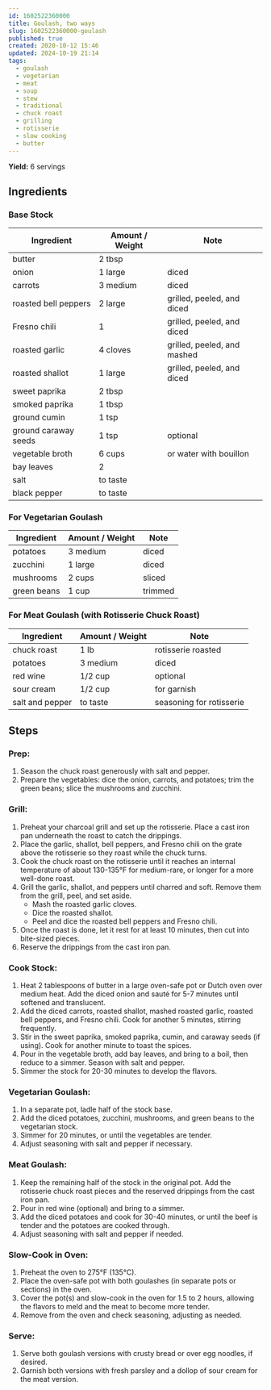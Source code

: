 ```yaml
---
id: 1602522360000
title: Goulash, two ways
slug: 1602522360000-goulash
published: true
created: 2020-10-12 15:46
updated: 2024-10-19 21:14
tags:
  - goulash
  - vegetarian
  - meat
  - soup
  - stew
  - traditional
  - chuck roast
  - grilling
  - rotisserie
  - slow cooking
  - butter
---
```


**Yield:** 6 servings

## Ingredients

### Base Stock

| Ingredient           | Amount / Weight | Note                        |
| -------------------- | --------------- | --------------------------- |
| butter               | 2 tbsp          |                             |
| onion                | 1 large         | diced                       |
| carrots              | 3 medium        | diced                       |
| roasted bell peppers | 2 large         | grilled, peeled, and diced  |
| Fresno chili         | 1               | grilled, peeled, and diced  |
| roasted garlic       | 4 cloves        | grilled, peeled, and mashed |
| roasted shallot      | 1 large         | grilled, peeled, and diced  |
| sweet paprika        | 2 tbsp          |                             |
| smoked paprika       | 1 tbsp          |                             |
| ground cumin         | 1 tsp           |                             |
| ground caraway seeds | 1 tsp           | optional                    |
| vegetable broth      | 6 cups          | or water with bouillon      |
| bay leaves           | 2               |                             |
| salt                 | to taste        |                             |
| black pepper         | to taste        |                             |

### For Vegetarian Goulash

| Ingredient  | Amount / Weight | Note    |
| ----------- | --------------- | ------- |
| potatoes    | 3 medium        | diced   |
| zucchini    | 1 large         | diced   |
| mushrooms   | 2 cups          | sliced  |
| green beans | 1 cup           | trimmed |

### For Meat Goulash (with Rotisserie Chuck Roast)

| Ingredient      | Amount / Weight | Note                     |
| --------------- | --------------- | ------------------------ |
| chuck roast     | 1 lb            | rotisserie roasted       |
| potatoes        | 3 medium        | diced                    |
| red wine        | 1/2 cup         | optional                 |
| sour cream      | 1/2 cup         | for garnish              |
| salt and pepper | to taste        | seasoning for rotisserie |

## Steps

### Prep:

1. Season the chuck roast generously with salt and pepper.
2. Prepare the vegetables: dice the onion, carrots, and potatoes; trim the green beans; slice the mushrooms and zucchini.

### Grill:

1. Preheat your charcoal grill and set up the rotisserie. Place a cast iron pan underneath the roast to catch the drippings.
2. Place the garlic, shallot, bell peppers, and Fresno chili on the grate above the rotisserie so they roast while the chuck turns.
3. Cook the chuck roast on the rotisserie until it reaches an internal temperature of about 130-135°F for medium-rare, or longer for a more well-done roast.
4. Grill the garlic, shallot, and peppers until charred and soft. Remove them from the grill, peel, and set aside.
   - Mash the roasted garlic cloves.
   - Dice the roasted shallot.
   - Peel and dice the roasted bell peppers and Fresno chili.
5. Once the roast is done, let it rest for at least 10 minutes, then cut into bite-sized pieces.
6. Reserve the drippings from the cast iron pan.

### Cook Stock:

1. Heat 2 tablespoons of butter in a large oven-safe pot or Dutch oven over medium heat. Add the diced onion and sauté for 5-7 minutes until softened and translucent.
2. Add the diced carrots, roasted shallot, mashed roasted garlic, roasted bell peppers, and Fresno chili. Cook for another 5 minutes, stirring frequently.
3. Stir in the sweet paprika, smoked paprika, cumin, and caraway seeds (if using). Cook for another minute to toast the spices.
4. Pour in the vegetable broth, add bay leaves, and bring to a boil, then reduce to a simmer. Season with salt and pepper.
5. Simmer the stock for 20-30 minutes to develop the flavors.

### Vegetarian Goulash:

1. In a separate pot, ladle half of the stock base.
2. Add the diced potatoes, zucchini, mushrooms, and green beans to the vegetarian stock.
3. Simmer for 20 minutes, or until the vegetables are tender.
4. Adjust seasoning with salt and pepper if necessary.

### Meat Goulash:

1. Keep the remaining half of the stock in the original pot. Add the rotisserie chuck roast pieces and the reserved drippings from the cast iron pan.
2. Pour in red wine (optional) and bring to a simmer.
3. Add the diced potatoes and cook for 30-40 minutes, or until the beef is tender and the potatoes are cooked through.
4. Adjust seasoning with salt and pepper if needed.

### Slow-Cook in Oven:

1. Preheat the oven to 275°F (135°C).
2. Place the oven-safe pot with both goulashes (in separate pots or sections) in the oven.
3. Cover the pot(s) and slow-cook in the oven for 1.5 to 2 hours, allowing the flavors to meld and the meat to become more tender.
4. Remove from the oven and check seasoning, adjusting as needed.

### Serve:

1. Serve both goulash versions with crusty bread or over egg noodles, if desired.
2. Garnish both versions with fresh parsley and a dollop of sour cream for the meat version.

